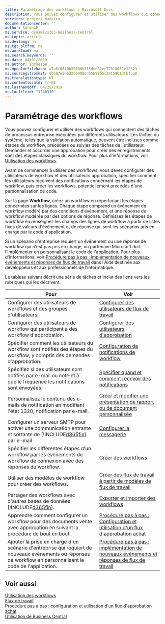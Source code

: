 ```yaml
---
title: Paramétrage des workflows | Microsoft Docs
description: Vous pouvez configurer et utiliser des workflows qui connectent des tâches de processus entreprise exécutées par différents utilisateurs. Les tâches du système, telles que la validation automatique, peuvent être incluses comme étapes du workflow, précédées ou suivies des tâches de l'utilisateur. Demander et accorder une approbation pour créer des enregistrements sont des étapes classiques du workflow.
services: project-madeira
documentationcenter: ''
author: SorenGP
ms.service: dynamics365-business-central
ms.topic: article
ms.devlang: na
ms.tgt_pltfrm: na
ms.workload: na
ms.search.keywords: ''
ms.date: 04/01/2019
ms.author: sgroespe
ms.openlocfilehash: a7a0f6640b56f06b316dcd62ec77018051e12323
ms.sourcegitcommit: 60b87e5eb32bb408dd65b9855c29159b1dfbfca8
ms.translationtype: HT
ms.contentlocale: fr-BE
ms.lasthandoff: 04/29/2019
ms.locfileid: "1240316"
---
```

# <a name="setting-up-workflows"></a>Paramétrage des workflows
Vous pouvez configurer et utiliser des workflows qui connectent des tâches de processus entreprise exécutées par différents utilisateurs. Les tâches du système, telles que la validation automatique, peuvent être incluses comme étapes du workflow, précédées ou suivies des tâches de l'utilisateur. Demander et accorder une approbation pour créer des enregistrements sont des étapes classiques du workflow. Pour plus d'informations, voir [Utilisation des workflows](across-use-workflows.md).  

 Avant de commencer à utiliser des workflows, vous devez configurer des utilisateurs de workflow et des utilisateurs approbation, spécifier comment les utilisateurs reçoivent des notifications concernant les étapes de workflow, puis créer les workflows, potentiellement précédés d'une personnalisation de code.  

 Sur la page **Workflow**, créez un workflow en répertoriant les étapes concernées sur les lignes. Chaque étape comprend un événement de workflow modéré par des conditions d'événement, et une réponse de workflow modérée par des options de réponse. Définissez les étapes de workflow en renseignez les champs des lignes de workflow à partir de listes fixes de valeurs d'événement et de réponse qui sont les scénarios pris en charge par le code d'application.  

 Si un scénario d'entreprise requiert un événement ou une réponse de workflow qui n'est pas pris en charge, un partenaire Microsoft doit l'implémenter en personnalisant le code de l'application. Pour plus d'informations, voir [Procédure pas à pas : implémentation de nouveaux événements et réponses de flux de travail](/dynamics-nav/Walkthrough--Implementing-New-Workflow-Events-and-Responses) dans l'Aide destinée aux développeurs et aux professionnels de l'informatique.

 Le tableau suivant décrit une série de tâches et inclut des liens vers les rubriques qui les décrivent.  

|**Pour**|**Voir**|  
|------------|-------------|  
|Configurer des utilisateurs de workflows et des groupes d'utilisateurs.|[Configurer des utilisateurs de flux de travail](across-how-to-set-up-workflow-users.md)|  
|Configurer des utilisateurs de workflow qui participent à des workflow d'approbation.|[Configurer des utilisateurs d'approbation](across-how-to-set-up-approval-users.md)|  
|Spécifier comment les utilisateurs du workflow sont notifiés des étapes du workflow, y compris des demandes d'approbation.|[Configuration de notifications de workflow](across-setting-up-workflow-notifications.md)|  
|Spécifiez si des utilisateurs sont notifiés par e-mail ou note et à quelle fréquence les notifications sont envoyées.|[Spécifier quand et comment recevoir des notifications](across-how-to-specify-when-and-how-to-receive-notifications.md)|  
|Personnalisez le contenu des e-mails de notification en modifiant l'état 1320, notification par e-mail.|[Créer et modifier une présentation de rapport ou de document personnalisée](ui-how-create-custom-report-layout.md)|  
|Configurer un serveur SMTP pour activer une communication entrante et sortante de [!INCLUDE[d365fin](includes/d365fin_md.md)] par e-mail|[Configurer la messagerie](admin-how-setup-email.md)|
|Spécifier les différentes étapes d'un workflow par les événements du workflow de connexion avec des réponses du workflow.|[Créer des workflows](across-how-to-create-workflows.md)|  
|Utiliser des modèles de workflow pour créer des workflows.|[Créer des flux de travail à partir de modèles de flux de travail](across-how-to-create-workflows-from-workflow-templates.md)|  
|Partager des workflows avec d'autres bases de données [!INCLUDE[d365fin](includes/d365fin_md.md)].|[Exporter et importer des workflows](across-how-to-export-and-import-workflows.md)|  
|Apprendre comment configurer un workflow pour des documents vente avec approbation en suivant la procédure de bout en bout.|[Procédure pas à pas : Configuration et utilisation d'un flux d'approbation achat](walkthrough-setting-up-and-using-a-purchase-approval-workflow.md)|  
|Ajouter la prise en charge d'un scénario d'entreprise qui requiert de nouveaux événements ou réponses de workflow en personnalisant le code de l'application.|[Procédure pas à pas : implémentation de nouveaux événements et réponses de flux de travail](/dynamics-nav/Walkthrough--Implementing-New-Workflow-Events-and-Responses)|  

## <a name="see-also"></a>Voir aussi  
 [Utilisation des workflows](across-use-workflows.md)   
 [Flux de travail](across-workflow.md)   
 [Procédure pas à pas : configuration et utilisation d'un flux d'approbation achat](walkthrough-setting-up-and-using-a-purchase-approval-workflow.md)  
 [Utilisation de Business Central](ui-work-product.md)
